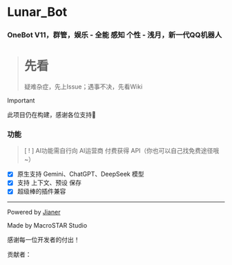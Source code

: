 # Lunar_Bot
### OneBot V11，群管，娱乐 - 全能 感知 个性 - 浅月，新一代QQ机器人

> # 先看
> 
> 疑难杂症，先上Issue；遇事不决，先看Wiki

> [!Important]
> 
> 此项目仍在构建，感谢各位支持🙏

### 功能

> [ ! ] AI功能需自行向 AI运营商 付费获得 API（你也可以自己找免费途径哦~）
- [x] 原生支持 Gemini、ChatGPT、DeepSeek 模型
- [x] 支持 上下文、预设 保存
- [x] 超级棒的插件兼容

----

Powered by [Jianer](https://github.com/SRInternet-Studio/Jianer_QQ_bot)

Made by MacroSTAR Studio

感谢每一位开发者的付出！

贡献者：
